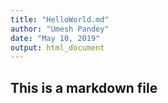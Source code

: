 ```yaml
---
title: "HelloWorld.md"
author: "Umesh Pandey"
date: "May 10, 2019"
output: html_document
---
```

## This is a markdown file